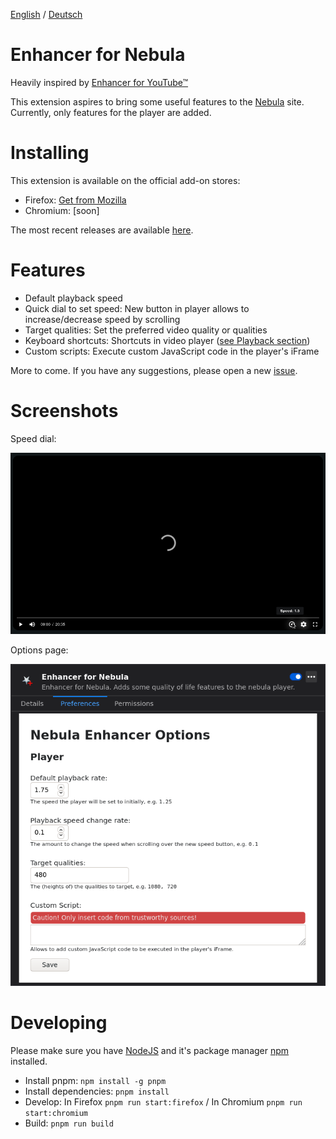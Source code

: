 [English](README.md) / [Deutsch](README.DE.md)


# Enhancer for Nebula

Heavily inspired by [Enhancer for YouTube&trade;](https://www.mrfdev.com/enhancer-for-youtube)

This extension aspires to bring some useful features to the [Nebula](https://watchnebula.com) site. Currently, only features for the player are added.



# Installing

This extension is available on the official add-on stores:

- Firefox: [Get from Mozilla](https://addons.mozilla.org/en-US/firefox/addon/enhancer-for-nebula/)
- Chromium: [soon]

The most recent releases are available [here](https://github.com/cpiber/NebulaEnhance/releases).


# Features

- Default playback speed
- Quick dial to set speed: New button in player allows to increase/decrease speed by scrolling
- Target qualities: Set the preferred video quality or qualities
- Keyboard shortcuts: Shortcuts in video player ([see Playback section](https://www.mrfdev.com/youtube-keyboard-shortcuts))
- Custom scripts: Execute custom JavaScript code in the player's iFrame

More to come. If you have any suggestions, please open a new [issue](https://github.com/cpiber/NebulaEnhance/issues).


# Screenshots

Speed dial:

![Speed dial. Scroll to change speed.](static/Screenshot1.png)

Options page:

![Options.](static/Screenshot2.png)


# Developing

Please make sure you have [NodeJS](https://nodejs.org/) and it's package manager [npm](https://www.npmjs.com/) installed.

- Install pnpm: `npm install -g pnpm`
- Install dependencies: `pnpm install`
- Develop: In Firefox `pnpm run start:firefox` / In Chromium `pnpm run start:chromium`
- Build: `pnpm run build`
